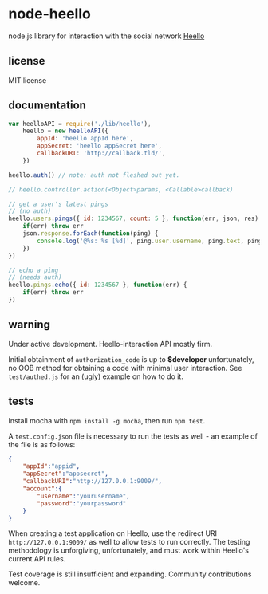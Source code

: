 # node-heello

node.js library for interaction with the social network [Heello](https://developer.heello.com)

## license

MIT license

## documentation

``` javascript
var heelloAPI = require('./lib/heello'),
	heello = new heelloAPI({
		appId: 'heello appId here',
		appSecret: 'heello appSecret here',
		callbackURI: 'http://callback.tld/',
	})

heello.auth() // note: auth not fleshed out yet.

// heello.controller.action(<Object>params, <Callable>callback)

// get a user's latest pings
// (no auth)
heello.users.pings({ id: 1234567, count: 5 }, function(err, json, res) {
	if(err) throw err
	json.response.forEach(function(ping) {
		console.log('@%s: %s [%d]', ping.user.username, ping.text, ping.id)
	})
})

// echo a ping
// (needs auth)
heello.pings.echo({ id: 1234567 }, function(err) {
	if(err) throw err
})
```

## warning

Under active development. Heello-interaction API mostly firm.

Initial obtainment of `authorization_code` is up to **$developer** unfortunately, no OOB method for obtaining a code with minimal user interaction.
See `test/authed.js` for an (ugly) example on how to do it.

## tests

Install mocha with `npm install -g mocha`, then run `npm test`.

A `test.config.json` file is necessary to run the tests as well - an example of the file is as follows:

``` json
{
	"appId":"appid",
	"appSecret":"appsecret",
	"callbackURI":"http://127.0.0.1:9009/",
	"account":{
		"username":"yourusername",
		"password":"yourpassword"
	}
}
```

When creating a test application on Heello, use the redirect URI `http://127.0.0.1:9009/` as well to allow tests to run correctly.
The testing methodology is unforgiving, unfortunately, and must work within Heello's current API rules.

Test coverage is still insufficient and expanding. Community contributions welcome.
